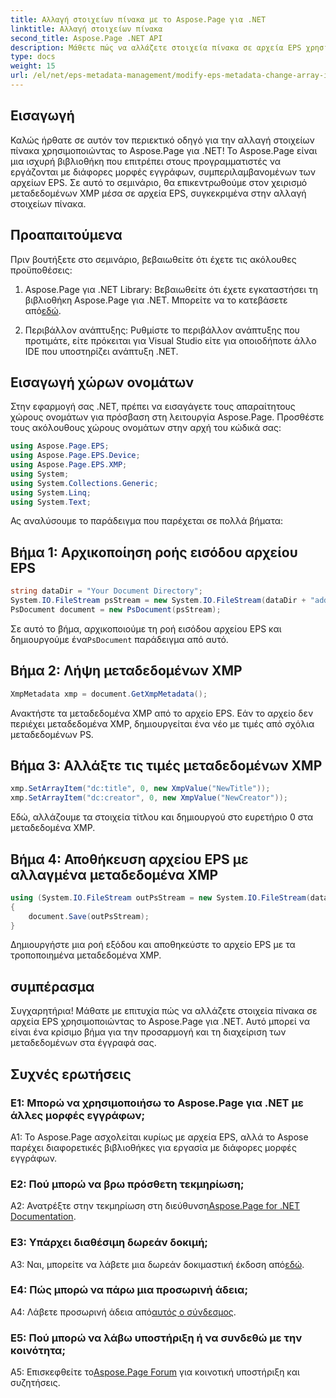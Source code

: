 ```yaml
---
title: Αλλαγή στοιχείων πίνακα με το Aspose.Page για .NET
linktitle: Αλλαγή στοιχείων πίνακα
second_title: Aspose.Page .NET API
description: Μάθετε πώς να αλλάζετε στοιχεία πίνακα σε αρχεία EPS χρησιμοποιώντας το Aspose.Page για .NET. Ακολουθήστε τον βήμα προς βήμα οδηγό μας για αποτελεσματικό χειρισμό μεταδεδομένων.
type: docs
weight: 15
url: /el/net/eps-metadata-management/modify-eps-metadata-change-array-items/
---
```

## Εισαγωγή

Καλώς ήρθατε σε αυτόν τον περιεκτικό οδηγό για την αλλαγή στοιχείων πίνακα χρησιμοποιώντας το Aspose.Page για .NET! Το Aspose.Page είναι μια ισχυρή βιβλιοθήκη που επιτρέπει στους προγραμματιστές να εργάζονται με διάφορες μορφές εγγράφων, συμπεριλαμβανομένων των αρχείων EPS. Σε αυτό το σεμινάριο, θα επικεντρωθούμε στον χειρισμό μεταδεδομένων XMP μέσα σε αρχεία EPS, συγκεκριμένα στην αλλαγή στοιχείων πίνακα.

## Προαπαιτούμενα

Πριν βουτήξετε στο σεμινάριο, βεβαιωθείτε ότι έχετε τις ακόλουθες προϋποθέσεις:

1. Aspose.Page για .NET Library: Βεβαιωθείτε ότι έχετε εγκαταστήσει τη βιβλιοθήκη Aspose.Page για .NET. Μπορείτε να το κατεβάσετε από[εδώ](https://releases.aspose.com/page/net/).

2. Περιβάλλον ανάπτυξης: Ρυθμίστε το περιβάλλον ανάπτυξης που προτιμάτε, είτε πρόκειται για Visual Studio είτε για οποιοδήποτε άλλο IDE που υποστηρίζει ανάπτυξη .NET.

## Εισαγωγή χώρων ονομάτων

Στην εφαρμογή σας .NET, πρέπει να εισαγάγετε τους απαραίτητους χώρους ονομάτων για πρόσβαση στη λειτουργία Aspose.Page. Προσθέστε τους ακόλουθους χώρους ονομάτων στην αρχή του κώδικά σας:

```csharp
using Aspose.Page.EPS;
using Aspose.Page.EPS.Device;
using Aspose.Page.EPS.XMP;
using System;
using System.Collections.Generic;
using System.Linq;
using System.Text;

```

Ας αναλύσουμε το παράδειγμα που παρέχεται σε πολλά βήματα:

## Βήμα 1: Αρχικοποίηση ροής εισόδου αρχείου EPS

```csharp
string dataDir = "Your Document Directory";
System.IO.FileStream psStream = new System.IO.FileStream(dataDir + "add_simple_props_input.eps", System.IO.FileMode.Open, System.IO.FileAccess.Read);
PsDocument document = new PsDocument(psStream);
```

 Σε αυτό το βήμα, αρχικοποιούμε τη ροή εισόδου αρχείου EPS και δημιουργούμε ένα`PsDocument` παράδειγμα από αυτό.

## Βήμα 2: Λήψη μεταδεδομένων XMP

```csharp
XmpMetadata xmp = document.GetXmpMetadata();
```

Ανακτήστε τα μεταδεδομένα XMP από το αρχείο EPS. Εάν το αρχείο δεν περιέχει μεταδεδομένα XMP, δημιουργείται ένα νέο με τιμές από σχόλια μεταδεδομένων PS.

## Βήμα 3: Αλλάξτε τις τιμές μεταδεδομένων XMP

```csharp
xmp.SetArrayItem("dc:title", 0, new XmpValue("NewTitle"));
xmp.SetArrayItem("dc:creator", 0, new XmpValue("NewCreator"));
```

Εδώ, αλλάζουμε τα στοιχεία τίτλου και δημιουργού στο ευρετήριο 0 στα μεταδεδομένα XMP.

## Βήμα 4: Αποθήκευση αρχείου EPS με αλλαγμένα μεταδεδομένα XMP

```csharp
using (System.IO.FileStream outPsStream = new System.IO.FileStream(dataDir + "change_array_items_output.eps", System.IO.FileMode.Create, System.IO.FileAccess.Write))
{
    document.Save(outPsStream);
}
```

Δημιουργήστε μια ροή εξόδου και αποθηκεύστε το αρχείο EPS με τα τροποποιημένα μεταδεδομένα XMP.

## συμπέρασμα

Συγχαρητήρια! Μάθατε με επιτυχία πώς να αλλάζετε στοιχεία πίνακα σε αρχεία EPS χρησιμοποιώντας το Aspose.Page για .NET. Αυτό μπορεί να είναι ένα κρίσιμο βήμα για την προσαρμογή και τη διαχείριση των μεταδεδομένων στα έγγραφά σας.

## Συχνές ερωτήσεις

### Ε1: Μπορώ να χρησιμοποιήσω το Aspose.Page για .NET με άλλες μορφές εγγράφων;

A1: Το Aspose.Page ασχολείται κυρίως με αρχεία EPS, αλλά το Aspose παρέχει διαφορετικές βιβλιοθήκες για εργασία με διάφορες μορφές εγγράφων.

### Ε2: Πού μπορώ να βρω πρόσθετη τεκμηρίωση;

 A2: Ανατρέξτε στην τεκμηρίωση στη διεύθυνση[Aspose.Page for .NET Documentation](https://reference.aspose.com/page/net/).

### Ε3: Υπάρχει διαθέσιμη δωρεάν δοκιμή;

 A3: Ναι, μπορείτε να λάβετε μια δωρεάν δοκιμαστική έκδοση από[εδώ](https://releases.aspose.com/).

### Ε4: Πώς μπορώ να πάρω μια προσωρινή άδεια;

 A4: Λάβετε προσωρινή άδεια από[αυτός ο σύνδεσμος](https://purchase.aspose.com/temporary-license/).

### Ε5: Πού μπορώ να λάβω υποστήριξη ή να συνδεθώ με την κοινότητα;

 A5: Επισκεφθείτε το[Aspose.Page Forum](https://forum.aspose.com/c/page/39) για κοινοτική υποστήριξη και συζητήσεις.